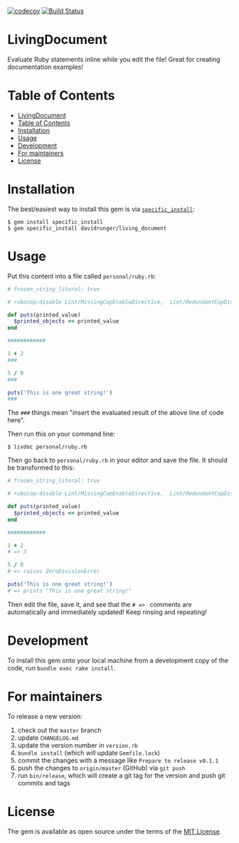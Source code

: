 [![codecov](https://codecov.io/gh/davidrunger/living_document/branch/master/graph/badge.svg)](https://codecov.io/gh/davidrunger/living_document)
[![Build Status](https://travis-ci.com/davidrunger/living_document.svg?branch=master)](https://travis-ci.com/davidrunger/living_document)

# LivingDocument

Evaluate Ruby statements inline while you edit the file! Great for creating documentation examples!

# Table of Contents

<!--ts-->
   * [LivingDocument](#livingdocument)
   * [Table of Contents](#table-of-contents)
   * [Installation](#installation)
   * [Usage](#usage)
   * [Development](#development)
   * [For maintainers](#for-maintainers)
   * [License](#license)

<!-- Added by: david, at: Sat Jun 20 15:08:46 PDT 2020 -->

<!--te-->

# Installation

The best/easiest way to install this gem is via
[`specific_install`](https://github.com/rdp/specific_install):

```
$ gem install specific_install
$ gem specific_install davidrunger/living_document
```

# Usage

Put this content into a file called `personal/ruby.rb`:

```rb
# frozen_string_literal: true

# rubocop:disable Lint/MissingCopEnableDirective,  Lint/RedundantCopDisableDirective, Lint/Void

def puts(printed_value)
  $printed_objects << printed_value
end

############

1 + 2
###

5 / 0
###

puts('This is one great string!')
###
```

The `###` things mean "insert the evaluated result of the above line of code here".

Then run this on your command line:

```
$ livdoc personal/ruby.rb
```

Then go back to `personal/ruby.rb` in your editor and save the file. It should be transformed to
this:

```rb
# frozen_string_literal: true

# rubocop:disable Lint/MissingCopEnableDirective,  Lint/RedundantCopDisableDirective, Lint/Void

def puts(printed_value)
  $printed_objects << printed_value
end

############

1 + 2
# => 3

5 / 0
# => raises ZeroDivisionError

puts('This is one great string!')
# => prints "This is one great string!"
```

Then edit the file, save it, and see that the `# => ` comments are automatically and immediately
updated! Keep rinsing and repeating!

# Development

To install this gem onto your local machine from a development copy of the code, run `bundle exec
rake install`.

# For maintainers

To release a new version:
1. check out the `master` branch
2. update `CHANGELOG.md`
3. update the version number in `version.rb`
4. `bundle install` (which will update `Gemfile.lock`)
5. commit the changes with a message like `Prepare to release v0.1.1`
6. push the changes to `origin/master` (GitHub) via `git push`
7. run `bin/release`, which will create a git tag for the version and push git commits and tags

# License

The gem is available as open source under the terms of the [MIT
License](https://opensource.org/licenses/MIT).

